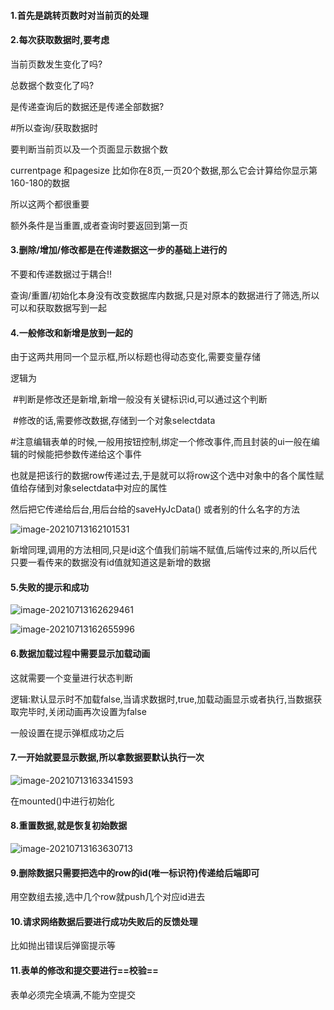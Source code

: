 

#### 1.首先是跳转页数时对当前页的处理

#### 2.每次获取数据时,要考虑

当前页数发生变化了吗?

总数据个数变化了吗?

是传递查询后的数据还是传递全部数据?



#所以查询/获取数据时

要判断当前页以及一个页面显示数据个数

currentpage 和pagesize 比如你在8页,一页20个数据,那么它会计算给你显示第160-180的数据 

所以这两个都很重要



额外条件是当重置,或者查询时要返回到第一页



#### 3.删除/增加/修改都是在传递数据这一步的基础上进行的

不要和传递数据过于耦合!!

查询/重置/初始化本身没有改变数据库内数据,只是对原本的数据进行了筛选,所以可以和获取数据写到一起

#### 4.一般修改和新增是放到一起的

由于这两共用同一个显示框,所以标题也得动态变化,需要变量存储

逻辑为

​	#判断是修改还是新增,新增一般没有关键标识id,可以通过这个判断

​	#修改的话,需要修改数据,存储到一个对象selectdata

​	#注意编辑表单的时候,一般用按钮控制,绑定一个修改事件,而且封装的ui一般在编辑的时候能把参数传递给这个事件

也就是把该行的数据row传递过去,于是就可以将row这个选中对象中的各个属性赋值给存储到对象selectdata中对应的属性

然后把它传递给后台,用后台给的saveHyJcData() 或者别的什么名字的方法

![image-20210713162101531](C:\Users\inui\AppData\Roaming\Typora\typora-user-images\image-20210713162101531.png)

新增同理,调用的方法相同,只是id这个值我们前端不赋值,后端传过来的,所以后代只要一看传来的数据没有id值就知道这是新增的数据

#### 5.失败的提示和成功

![image-20210713162629461](C:\Users\inui\AppData\Roaming\Typora\typora-user-images\image-20210713162629461.png)

![image-20210713162655996](C:\Users\inui\AppData\Roaming\Typora\typora-user-images\image-20210713162655996.png)

#### 6.数据加载过程中需要显示加载动画

这就需要一个变量进行状态判断

逻辑:默认显示时不加载false,当请求数据时,true,加载动画显示或者执行,当数据获取完毕时,关闭动画再次设置为false

一般设置在提示弹框成功之后

#### 7.一开始就要显示数据,所以拿数据要默认执行一次

![image-20210713163341593](C:\Users\inui\AppData\Roaming\Typora\typora-user-images\image-20210713163341593.png)

在mounted()中进行初始化

#### 8.重置数据,就是恢复初始数据

![image-20210713163630713](C:\Users\inui\AppData\Roaming\Typora\typora-user-images\image-20210713163630713.png)

#### 9.删除数据只需要把选中的row的id(唯一标识符)传递给后端即可

用空数组去接,选中几个row就push几个对应id进去

#### 10.请求网络数据后要进行成功失败后的反馈处理

比如抛出错误后弹窗提示等

#### 11.表单的修改和提交要进行==校验==

表单必须完全填满,不能为空提交

